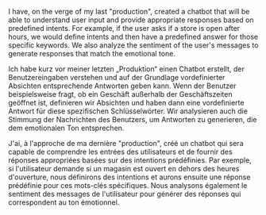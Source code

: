 I have, on the verge of my last "production", created a chatbot that will be able to understand user input and provide appropriate responses based on predefined intents. 
For example, if the user asks if a store is open after hours, we would define intents and then have a predefined answer for those specific keywords. 
We also analyze the sentiment of the user's messages to generate responses that match the emotional tone.

Ich habe kurz vor meiner letzten „Produktion“ einen Chatbot erstellt, der Benutzereingaben verstehen und auf der Grundlage vordefinierter Absichten entsprechende Antworten geben kann. 
Wenn der Benutzer beispielsweise fragt, ob ein Geschäft außerhalb der Geschäftszeiten geöffnet ist, definieren wir Absichten und haben dann eine vordefinierte Antwort für diese spezifischen Schlüsselwörter. 
Wir analysieren auch die Stimmung der Nachrichten des Benutzers, um Antworten zu generieren, die dem emotionalen Ton entsprechen.

J'ai, à l'approche de ma dernière "production", créé un chatbot qui sera capable de comprendre les entrées des utilisateurs et de fournir des réponses appropriées basées sur des intentions prédéfinies. 
Par exemple, si l'utilisateur demande si un magasin est ouvert en dehors des heures d'ouverture, nous définirons des intentions et aurons ensuite une réponse prédéfinie pour ces mots-clés spécifiques. 
Nous analysons également le sentiment des messages de l'utilisateur pour générer des réponses qui correspondent au ton émotionnel.
